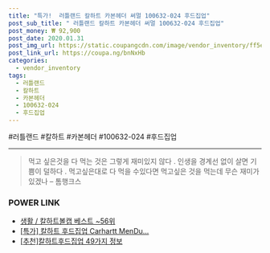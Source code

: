 ```yaml
--- 
title: "특가!  러틀랜드 칼하트 카본헤더 써멀 100632-024 후드집업" 
post_sub_title: " 러틀랜드 칼하트 카본헤더 써멀 100632-024 후드집업" 
post_money: ₩ 92,900 
post_date: 2020.01.31 
post_img_url: https://static.coupangcdn.com/image/vendor_inventory/ff5e/770245efacccdbd1615c93e7585664c224c01859754c83290df40784d35a.jpg 
post_link_url: https://coupa.ng/bnNxHb 
categories: 
  - vendor_inventory 
tags: 
  - 러틀랜드 
  - 칼하트 
  - 카본헤더 
  - 100632-024 
  - 후드집업 
--- 
```

  #러틀랜드 #칼하트 #카본헤더 #100632-024 #후드집업 
<hr> 

> 먹고 싶은것을 다 먹는 것은 그렇게 재미있지 않다 . 인생을 경계선 없이 살면 기쁨이 덜하다 . 먹고싶은대로 다 먹을 수있다면 먹고싶은 것을 먹는데 무슨 재미가 있겠나 – 톰행크스 


### POWER LINK

* <a href="https://blog.naver.com/santokki14/221778335097" target="_blank">생활 / 칼하트볼캡 베스트 ~56위</a>
* <a href="https://blog.naver.com/an0733/221790984925" target="_blank">[특가] 칼하트 후드집업 Carhartt MenDu...</a>
* <a href="https://blog.naver.com/fasyy4321/221790853349" target="_blank">[추천]칼하트후드집업 49가지 정보</a>
